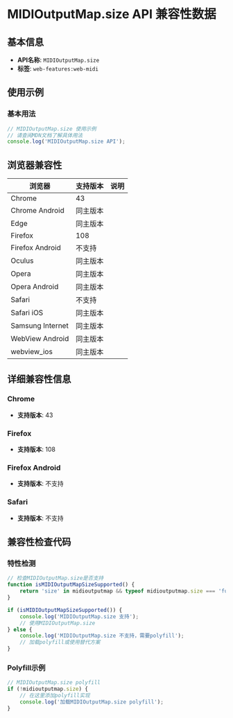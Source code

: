 # MIDIOutputMap.size API 兼容性数据

## 基本信息

- **API名称**: `MIDIOutputMap.size`
- **标签**: `web-features:web-midi`

## 使用示例

### 基本用法

```javascript
// MIDIOutputMap.size 使用示例
// 请查阅MDN文档了解具体用法
console.log('MIDIOutputMap.size API');
```

## 浏览器兼容性

| 浏览器 | 支持版本 | 说明 |
|--------|----------|------|
| Chrome | 43 |  |
| Chrome Android | 同主版本 |  |
| Edge | 同主版本 |  |
| Firefox | 108 |  |
| Firefox Android | 不支持 |  |
| Oculus | 同主版本 |  |
| Opera | 同主版本 |  |
| Opera Android | 同主版本 |  |
| Safari | 不支持 |  |
| Safari iOS | 同主版本 |  |
| Samsung Internet | 同主版本 |  |
| WebView Android | 同主版本 |  |
| webview_ios | 同主版本 |  |

## 详细兼容性信息

### Chrome

- **支持版本**: 43

### Firefox

- **支持版本**: 108

### Firefox Android

- **支持版本**: 不支持

### Safari

- **支持版本**: 不支持

## 兼容性检查代码

### 特性检测

```javascript
// 检查MIDIOutputMap.size是否支持
function isMIDIOutputMapSizeSupported() {
    return 'size' in midioutputmap && typeof midioutputmap.size === 'function';
}

if (isMIDIOutputMapSizeSupported()) {
    console.log('MIDIOutputMap.size 支持');
    // 使用MIDIOutputMap.size
} else {
    console.log('MIDIOutputMap.size 不支持，需要polyfill');
    // 加载polyfill或使用替代方案
}
```

### Polyfill示例

```javascript
// MIDIOutputMap.size polyfill
if (!midioutputmap.size) {
    // 在这里添加polyfill实现
    console.log('加载MIDIOutputMap.size polyfill');
}
```

